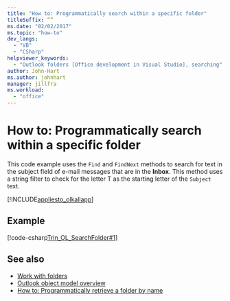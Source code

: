 ```yaml
---
title: "How to: Programmatically search within a specific folder"
titleSuffix: “”
ms.date: "02/02/2017"
ms.topic: "how-to"
dev_langs:
  - "VB"
  - "CSharp"
helpviewer_keywords:
  - "Outlook folders [Office development in Visual Studio], searching"
author: John-Hart
ms.author: johnhart
manager: jillfra
ms.workload:
  - "office"
---
```

# How to: Programmatically search within a specific folder
  This code example uses the `Find` and `FindNext` methods to search for text in the subject field of e-mail messages that are in the **Inbox**. This method uses a string filter to check for the letter T as the starting letter of the `Subject` text.

 [!INCLUDE[appliesto_olkallapp](../vsto/includes/appliesto-olkallapp-md.md)]

## Example
 [!code-csharp[Trin_OL_SearchFolder#1](../vsto/codesnippet/CSharp/Trin_OL_SearchFolder/thisaddin.cs#1)]

## See also
- [Work with folders](../vsto/working-with-folders.md)
- [Outlook object model overview](../vsto/outlook-object-model-overview.md)
- [How to: Programmatically retrieve a folder by name](../vsto/how-to-programmatically-retrieve-a-folder-by-name.md)

